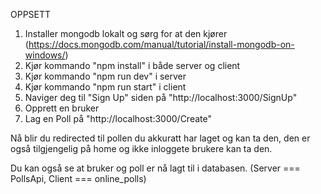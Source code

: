 OPPSETT

1. Installer mongodb lokalt og sørg for at den kjører
(https://docs.mongodb.com/manual/tutorial/install-mongodb-on-windows/)
2. Kjør kommando "npm install" i både server og client
3. Kjør kommando "npm run dev" i server
4. Kjør kommando "npm run start" i client
5. Naviger deg til "Sign Up" siden på "http://localhost:3000/SignUp"
6. Opprett en bruker
7. Lag en Poll på "http://localhost:3000/Create"

Nå blir du redirected til pollen du akkuratt har laget og kan ta den,
den er også tilgjengelig på home og ikke inloggete brukere kan ta den. 

Du kan også se at bruker og poll er nå lagt til i databasen. 
(Server === PollsApi, Client === online_polls)
